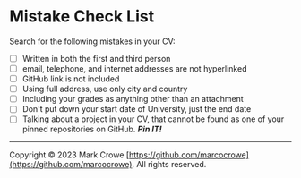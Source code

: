 
# Mistake Check List

Search for the following mistakes in your CV:

- [ ] Written in both the first and third person
- [ ] email, telephone, and internet addresses are not hyperlinked
- [ ] GitHub link is not included
- [ ] Using full address, use only city and country
- [ ] Including your grades as anything other than an attachment
- [ ] Don't put down your start date of University, just the end date
- [ ] Talking about a project in your CV, that cannot be found as one of your pinned repositories on GitHub. ***Pin IT!***

---

Copyright &copy; 2023 Mark Crowe [https://github.com/marcocrowe](https://github.com/marcocrowe). All rights reserved.
